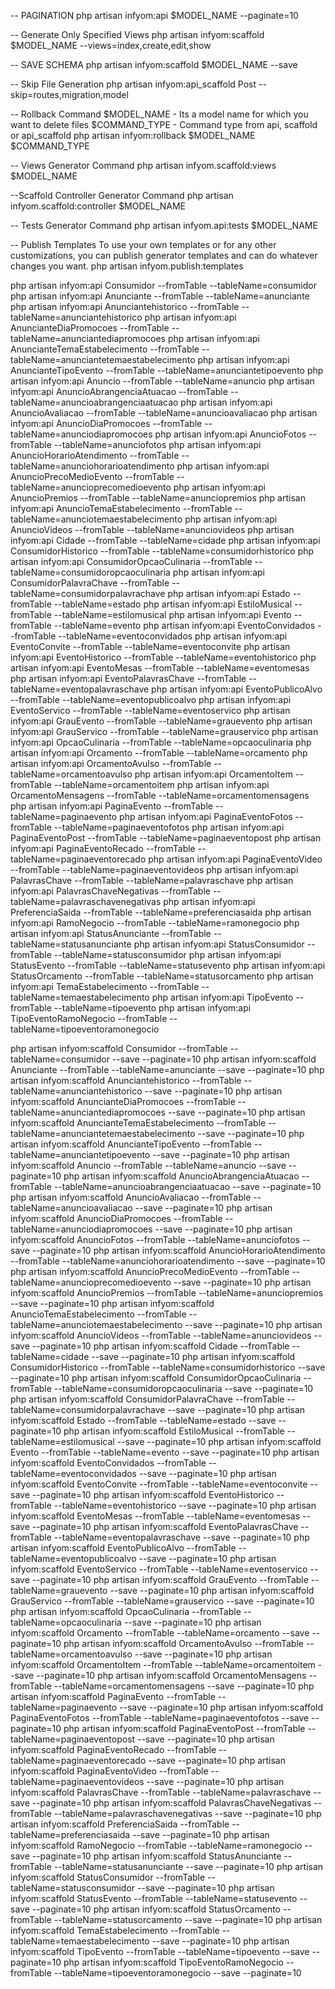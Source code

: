-- PAGINATION
php artisan infyom:api $MODEL_NAME --paginate=10


-- Generate Only Specified Views
php artisan infyom:scaffold $MODEL_NAME --views=index,create,edit,show

-- SAVE SCHEMA 
php artisan infyom:scaffold $MODEL_NAME --save

-- Skip File Generation
php artisan infyom:api_scaffold Post --skip=routes,migration,model

-- Rollback Command
$MODEL_NAME - Its a model name for which you want to delete files
$COMMAND_TYPE - Command type from api, scaffold or api_scaffold
php artisan infyom:rollback $MODEL_NAME $COMMAND_TYPE

-- Views Generator Command
php artisan infyom.scaffold:views $MODEL_NAME


--Scaffold Controller Generator Command
php artisan infyom.scaffold:controller $MODEL_NAME 

-- Tests Generator Command
php artisan infyom.api:tests $MODEL_NAME


-- Publish Templates
To use your own templates or for any other customizations, you can publish generator templates and can do whatever changes you want.
php artisan infyom.publish:templates



php artisan infyom:api Consumidor --fromTable --tableName=consumidor
php artisan infyom:api Anunciante --fromTable --tableName=anunciante
php artisan infyom:api Anunciantehistorico	 --fromTable --tableName=anunciantehistorico
php artisan infyom:api AnuncianteDiaPromocoes --fromTable --tableName=anunciantediapromocoes
php artisan infyom:api AnuncianteTemaEstabelecimento --fromTable --tableName=anunciantetemaestabelecimento
php artisan infyom:api AnuncianteTipoEvento --fromTable --tableName=anunciantetipoevento
php artisan infyom:api Anuncio --fromTable --tableName=anuncio
php artisan infyom:api AnuncioAbrangenciaAtuacao --fromTable --tableName=anuncioabrangenciaatuacao
php artisan infyom:api AnuncioAvaliacao --fromTable --tableName=anuncioavaliacao
php artisan infyom:api AnuncioDiaPromocoes --fromTable --tableName=anunciodiapromocoes
php artisan infyom:api AnuncioFotos --fromTable --tableName=anunciofotos
php artisan infyom:api AnuncioHorarioAtendimento --fromTable --tableName=anunciohorarioatendimento
php artisan infyom:api AnuncioPrecoMedioEvento --fromTable --tableName=anuncioprecomedioevento
php artisan infyom:api AnuncioPremios --fromTable --tableName=anunciopremios
php artisan infyom:api AnuncioTemaEstabelecimento --fromTable --tableName=anunciotemaestabelecimento
php artisan infyom:api AnuncioVideos --fromTable --tableName=anunciovideos
php artisan infyom:api Cidade --fromTable --tableName=cidade
php artisan infyom:api ConsumidorHistorico --fromTable --tableName=consumidorhistorico
php artisan infyom:api ConsumidorOpcaoCulinaria --fromTable --tableName=consumidoropcaoculinaria
php artisan infyom:api ConsumidorPalavraChave --fromTable --tableName=consumidorpalavrachave
php artisan infyom:api Estado --fromTable --tableName=estado
php artisan infyom:api EstiloMusical --fromTable --tableName=estilomusical
php artisan infyom:api Evento --fromTable --tableName=evento
php artisan infyom:api EventoConvidados --fromTable --tableName=eventoconvidados
php artisan infyom:api EventoConvite --fromTable --tableName=eventoconvite
php artisan infyom:api EventoHistorico --fromTable --tableName=eventohistorico
php artisan infyom:api EventoMesas --fromTable --tableName=eventomesas
php artisan infyom:api EventoPalavrasChave --fromTable --tableName=eventopalavraschave
php artisan infyom:api EventoPublicoAlvo --fromTable --tableName=eventopublicoalvo
php artisan infyom:api EventoServico --fromTable --tableName=eventoservico
php artisan infyom:api GrauEvento --fromTable --tableName=grauevento
php artisan infyom:api GrauServico --fromTable --tableName=grauservico
php artisan infyom:api OpcaoCulinaria --fromTable --tableName=opcaoculinaria
php artisan infyom:api Orcamento --fromTable --tableName=orcamento
php artisan infyom:api OrcamentoAvulso --fromTable --tableName=orcamentoavulso
php artisan infyom:api OrcamentoItem --fromTable --tableName=orcamentoitem
php artisan infyom:api OrcamentoMensagens --fromTable --tableName=orcamentomensagens
php artisan infyom:api PaginaEvento --fromTable --tableName=paginaevento
php artisan infyom:api PaginaEventoFotos --fromTable --tableName=paginaeventofotos
php artisan infyom:api PaginaEventoPost --fromTable --tableName=paginaeventopost
php artisan infyom:api PaginaEventoRecado --fromTable --tableName=paginaeventorecado
php artisan infyom:api PaginaEventoVideo --fromTable --tableName=paginaeventovideos
php artisan infyom:api PalavrasChave --fromTable --tableName=palavraschave
php artisan infyom:api PalavrasChaveNegativas --fromTable --tableName=palavraschavenegativas
php artisan infyom:api PreferenciaSaida --fromTable --tableName=preferenciasaida
php artisan infyom:api RamoNegocio --fromTable --tableName=ramonegocio
php artisan infyom:api StatusAnunciante --fromTable --tableName=statusanunciante
php artisan infyom:api StatusConsumidor --fromTable --tableName=statusconsumidor
php artisan infyom:api StatusEvento --fromTable --tableName=statusevento
php artisan infyom:api StatusOrcamento --fromTable --tableName=statusorcamento
php artisan infyom:api TemaEstabelecimento --fromTable --tableName=temaestabelecimento
php artisan infyom:api  TipoEvento --fromTable --tableName=tipoevento
php artisan infyom:api TipoEventoRamoNegocio --fromTable --tableName=tipoeventoramonegocio





php artisan infyom:scaffold Consumidor --fromTable --tableName=consumidor  --save  --paginate=10
php artisan infyom:scaffold Anunciante --fromTable --tableName=anunciante --save  --paginate=10
php artisan infyom:scaffold Anunciantehistorico	 --fromTable --tableName=anunciantehistorico --save  --paginate=10
php artisan infyom:scaffold AnuncianteDiaPromocoes --fromTable --tableName=anunciantediapromocoes --save  --paginate=10
php artisan infyom:scaffold AnuncianteTemaEstabelecimento --fromTable --tableName=anunciantetemaestabelecimento --save  --paginate=10
php artisan infyom:scaffold AnuncianteTipoEvento --fromTable --tableName=anunciantetipoevento --save  --paginate=10
php artisan infyom:scaffold Anuncio --fromTable --tableName=anuncio --save  --paginate=10
php artisan infyom:scaffold AnuncioAbrangenciaAtuacao --fromTable --tableName=anuncioabrangenciaatuacao --save  --paginate=10
php artisan infyom:scaffold AnuncioAvaliacao --fromTable --tableName=anuncioavaliacao --save  --paginate=10
php artisan infyom:scaffold AnuncioDiaPromocoes --fromTable --tableName=anunciodiapromocoes --save  --paginate=10
php artisan infyom:scaffold AnuncioFotos --fromTable --tableName=anunciofotos --save  --paginate=10
php artisan infyom:scaffold AnuncioHorarioAtendimento --fromTable --tableName=anunciohorarioatendimento --save  --paginate=10
php artisan infyom:scaffold AnuncioPrecoMedioEvento --fromTable --tableName=anuncioprecomedioevento --save  --paginate=10
php artisan infyom:scaffold AnuncioPremios --fromTable --tableName=anunciopremios --save  --paginate=10
php artisan infyom:scaffold AnuncioTemaEstabelecimento --fromTable --tableName=anunciotemaestabelecimento --save  --paginate=10
php artisan infyom:scaffold AnuncioVideos --fromTable --tableName=anunciovideos --save  --paginate=10
php artisan infyom:scaffold Cidade --fromTable --tableName=cidade --save  --paginate=10
php artisan infyom:scaffold ConsumidorHistorico --fromTable --tableName=consumidorhistorico --save  --paginate=10
php artisan infyom:scaffold ConsumidorOpcaoCulinaria --fromTable --tableName=consumidoropcaoculinaria --save  --paginate=10
php artisan infyom:scaffold ConsumidorPalavraChave --fromTable --tableName=consumidorpalavrachave --save  --paginate=10
php artisan infyom:scaffold Estado --fromTable --tableName=estado --save  --paginate=10
php artisan infyom:scaffold EstiloMusical --fromTable --tableName=estilomusical --save  --paginate=10
php artisan infyom:scaffold Evento --fromTable --tableName=evento --save  --paginate=10
php artisan infyom:scaffold EventoConvidados --fromTable --tableName=eventoconvidados --save  --paginate=10
php artisan infyom:scaffold EventoConvite --fromTable --tableName=eventoconvite --save  --paginate=10
php artisan infyom:scaffold EventoHistorico --fromTable --tableName=eventohistorico --save  --paginate=10
php artisan infyom:scaffold EventoMesas --fromTable --tableName=eventomesas --save  --paginate=10
php artisan infyom:scaffold EventoPalavrasChave --fromTable --tableName=eventopalavraschave --save  --paginate=10
php artisan infyom:scaffold EventoPublicoAlvo --fromTable --tableName=eventopublicoalvo --save  --paginate=10
php artisan infyom:scaffold EventoServico --fromTable --tableName=eventoservico --save  --paginate=10
php artisan infyom:scaffold GrauEvento --fromTable --tableName=grauevento --save  --paginate=10
php artisan infyom:scaffold GrauServico --fromTable --tableName=grauservico --save  --paginate=10
php artisan infyom:scaffold OpcaoCulinaria --fromTable --tableName=opcaoculinaria --save  --paginate=10
php artisan infyom:scaffold Orcamento --fromTable --tableName=orcamento --save  --paginate=10
php artisan infyom:scaffold OrcamentoAvulso --fromTable --tableName=orcamentoavulso --save  --paginate=10
php artisan infyom:scaffold OrcamentoItem --fromTable --tableName=orcamentoitem --save  --paginate=10
php artisan infyom:scaffold OrcamentoMensagens --fromTable --tableName=orcamentomensagens --save  --paginate=10
php artisan infyom:scaffold PaginaEvento --fromTable --tableName=paginaevento --save  --paginate=10
php artisan infyom:scaffold PaginaEventoFotos --fromTable --tableName=paginaeventofotos --save  --paginate=10
php artisan infyom:scaffold PaginaEventoPost --fromTable --tableName=paginaeventopost --save  --paginate=10
php artisan infyom:scaffold PaginaEventoRecado --fromTable --tableName=paginaeventorecado --save  --paginate=10
php artisan infyom:scaffold PaginaEventoVideo --fromTable --tableName=paginaeventovideos --save  --paginate=10
php artisan infyom:scaffold PalavrasChave --fromTable --tableName=palavraschave --save  --paginate=10
php artisan infyom:scaffold PalavrasChaveNegativas --fromTable --tableName=palavraschavenegativas --save  --paginate=10
php artisan infyom:scaffold PreferenciaSaida --fromTable --tableName=preferenciasaida --save  --paginate=10
php artisan infyom:scaffold RamoNegocio --fromTable --tableName=ramonegocio --save  --paginate=10
php artisan infyom:scaffold StatusAnunciante --fromTable --tableName=statusanunciante --save  --paginate=10
php artisan infyom:scaffold StatusConsumidor --fromTable --tableName=statusconsumidor --save  --paginate=10
php artisan infyom:scaffold StatusEvento --fromTable --tableName=statusevento --save  --paginate=10
php artisan infyom:scaffold StatusOrcamento --fromTable --tableName=statusorcamento --save  --paginate=10
php artisan infyom:scaffold TemaEstabelecimento --fromTable --tableName=temaestabelecimento --save  --paginate=10
php artisan infyom:scaffold  TipoEvento --fromTable --tableName=tipoevento --save  --paginate=10
php artisan infyom:scaffold TipoEventoRamoNegocio --fromTable --tableName=tipoeventoramonegocio --save  --paginate=10